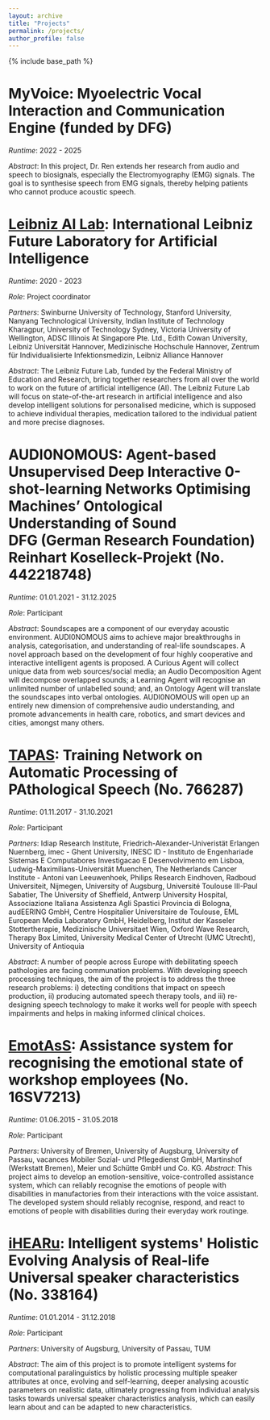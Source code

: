 ```yaml
---
layout: archive
title: "Projects"
permalink: /projects/
author_profile: false
---
```

{% include base_path %}

<a href="" target="_blank"></a>
# MyVoice: Myoelectric Vocal Interaction and Communication Engine (funded by DFG)
*Runtime*: 2022 - 2025

*Abstract*: In this project, Dr. Ren extends her research from audio and speech to biosignals, especially the Electromyography (EMG) signals. The goal is to synthesise speech from EMG signals, thereby helping patients who cannot produce acoustic speech. 


<a href="" target="_blank"></a>
# <a href="https://leibniz-ai-lab.de/" target="_blank">Leibniz AI Lab</a>: International Leibniz Future Laboratory for Artificial Intelligence
*Runtime*: 2020 - 2023

*Role*: Project coordinator

*Partners*: Swinburne University of Technology, Stanford University, Nanyang Technological University, Indian Institute of Technology Kharagpur, University of Technology Sydney, Victoria University of Wellington, ADSC Illinois At Singapore Pte. Ltd., Edith Cowan University, Leibniz Universität Hannover, Medizinische Hochschule Hannover, Zentrum für Individualisierte Infektionsmedizin, Leibniz Alliance Hannover

*Abstract*: The Leibniz Future Lab, funded by the Federal Ministry of Education and Research, bring together researchers from all over the world to work on the future of artificial intelligence (AI). The Leibniz Future Lab will focus on state-of-the-art research in artificial intelligence and also develop intelligent solutions for personalised medicine, which is supposed to achieve individual therapies, medication tailored to the individual patient and more precise diagnoses.


<a href="" target="_blank"></a>
# AUDI0NOMOUS: Agent-based Unsupervised Deep Interactive 0-shot-learning Networks Optimising Machines’ Ontological Understanding of Sound <br>DFG (German Research Foundation) Reinhart Koselleck-Projekt (No. 442218748)
*Runtime*: 01.01.2021 - 31.12.2025

*Role*: Participant

*Abstract*: Soundscapes are a component of our everyday acoustic environment. AUDI0NOMOUS aims to achieve major breakthroughs in analysis, categorisation, and understanding of real-life soundscapes. A novel approach based on the development of four highly cooperative and interactive intelligent agents is proposed. A Curious Agent will collect unique data from web sources/social media; an Audio Decomposition Agent will decompose overlapped sounds; a Learning Agent will recognise an unlimited number of unlabelled sound; and, an Ontology Agent will translate the soundscapes into verbal ontologies. AUDI0NOMOUS will open up an entirely new dimension of comprehensive audio understanding, and promote advancements in health care, robotics, and smart devices and cities, amongst many others.

# <a href="https://www.tapas-etn-eu.org/" target="_blank">TAPAS</a>: Training Network on Automatic Processing of PAthological Speech (No. 766287)
*Runtime*: 01.11.2017 - 31.10.2021

*Role*: Participant

*Partners*: Idiap Research Institute, Friedrich-Alexander-Univeristät Erlangen Nuernberg, imec - Ghent University, INESC ID - Instituto de Engenhariade Sistemas E Computabores Investigacao E Desenvolvimento em Lisboa, Ludwig-Maximilians-Universität Muenchen, The Netherlands Cancer Institute - Antoni van Leeuwenhoek, Philips Research Eindhoven, Radboud Universiteit, Nijmegen, University of Augsburg, Université Toulouse III-Paul Sabatier, The University of Sheffield, Antwerp University Hospital, Associazione Italiana Assistenza Agli Spastici Provincia di Bologna, audEERING GmbH, Centre Hospitalier Universitaire de Toulouse, EML European Media Laboratory GmbH, Heidelberg, Institut der Kasseler Stottertherapie, Medizinische Universitaet Wien, Oxford Wave Research, Therapy Box Limited, University Medical Center of Utrecht (UMC Utrecht), University of Antioquia

*Abstract*: A number of people across Europe with debilitating speech pathologies are facing communation problems. With developing speech processing techniques, the aim of the project is to address the three research problems: i) detecting conditions that impact on speech production, ii) producing automated speech therapy tools, and iii) re-designing speech technology to make it works well for people with speech impairments and helps in making informed clinical choices.

# <a href="http://www.emotass.de/de/" target="_blank">EmotAsS</a>: Assistance system for recognising the emotional state of workshop employees (No. 16SV7213)
*Runtime*: 01.06.2015 - 31.05.2018

*Role*: Participant

*Partners*: University of Bremen, University of Augsburg, University of Passau, vacances Mobiler Sozial- und Pflegedienst GmbH, Martinshof (Werkstatt Bremen), Meier und Schütte GmbH und Co. KG.
*Abstract*: This project aims to develop an emotion-sensitive, voice-controlled assistance system, which can reliably recognise the emotions of people with disabilities in manufactories from their interactions with the voice assistant. The developed system should reliably recognise, respond, and react to emotions of people with disabilities during their everyday work routinge.

# <a href="http://www.ihearu.eu/" target="_blank">iHEARu</a>: Intelligent systems' Holistic Evolving Analysis of Real-life Universal speaker characteristics (No. 338164)
*Runtime*: 01.01.2014 - 31.12.2018

*Role*: Participant

*Partners*: University of Augsburg, University of Passau, TUM

*Abstract*: The aim of this project is to promote intelligent systems for computational paralinguistics by holistic processing multiple speaker attributes at once, evolving and self-learning, deeper analysing acoustic parameters on realistic data, ultimately progressing from individual analysis tasks towards universal speaker characteristics analysis, which can easily learn about and can be adapted to new characteristics.
